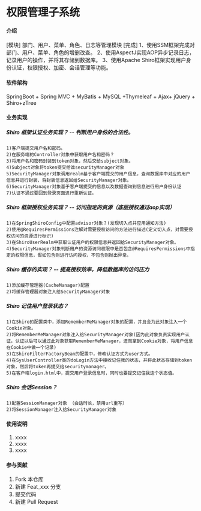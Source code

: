 # 权限管理子系统

#### 介绍
[模块] 部门、用户、菜单、角色、日志等管理模块
[完成]
1、使用SSM框架完成对部门、用户、菜单、角色的增删改查。
2、使用AspectJ实现AOP异步记录日志，记录用户的操作，并将其存储到数据库。
3、使用Apache Shiro框架实现用户身份认证，权限授权、加密、会话管理等功能。

#### 软件架构
 SpringBoot + Spring MVC + MyBatis + MySQL +Thymeleaf + Ajax+ jQuery + Shiro+zTree


#### 业务实现
##### Shiro 框架认证业务实现？ -- 判断用户身份的合法性。
~~~~
1)客户端提交用户名和密码。
2)在服务端的Controller对象中获取用户名和密码？
3)将用户名和密码封装到token对象，然后交给subject对象。
4)Subject对象将token提交给谁securityManager对象
5)SecurityManager对象调用realm基于客户端提交的用户信息，查询数据库中对应的用户
信息并进行封装，将封装信息返回给SecurityManager对象。
6)SecurityManager对象基于客户端提交的信息以及数据查询到信息进行用户身份认证
7)认证不通过要回到登录页面进行重新认证。
~~~~

##### Shiro 框架授权业务实现？ -- 访问指定的资源（底层授权通过aop实现）
~~~~
1)在SpringShiroConfig中配置advisor对象？(发现切入点并应用通知方法)
2)使用@RequiresPermissions注解对需要授权访问的方法进行描述(定义切入点，对需要授权访问的资源进行标识)
3)在ShiroUserRealm中获取认证用户的权限信息并返回给SecurityManager对象。
4)SecurityManager对象判断用户的资源访问权限中是否包含@RequiresPermissions中指定的权限信息，假如包含则进行访问授权，不包含则抛出异常。
~~~~



##### Shiro 缓存的实现？ -- 提高授权效率，降低数据库的访问压力
~~~~
1)添加缓存管理器(CacheManager)配置
2)将缓存管理器对象注入给SecurityManager对象
~~~~



##### Shiro 记住用户登录状态？     
~~~~
1)在Shiro的配置类中，添加RememberMeManager对象的配置，并且会为此对象注入一个Cookie对象。
2)将RememberMeManager对象注入给SecurityManager对象(因为此对象负责实现用户认证。认证以后可以通过此对象获取RememberMeManager，进而拿到Cookie对象，将用户信息在Cookie中做一个记录)
3)在ShiroFilterFactoryBean的配置中，修改认证方式为user方式。
4)在SysUserController类的doLogin方法中接收记住我的状态，并将此状态存储到token对象，然后将token再提交给securitymanager。
5)在客户端login.html中，提交用户登录信息时，同时也要提交记住我这个状态值。
~~~~






##### Shiro 会话Session？     
~~~~
1)配置SessionManager对象 （会话时长，禁用url重写）
2)将SessionManager注入给SecurityManager对象
~~~~



#### 使用说明

1.  xxxx
2.  xxxx
3.  xxxx

#### 参与贡献

1.  Fork 本仓库
2.  新建 Feat_xxx 分支
3.  提交代码
4.  新建 Pull Request

